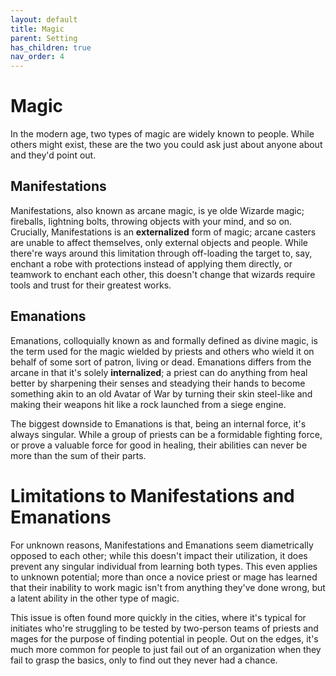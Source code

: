 ```yaml
---
layout: default
title: Magic
parent: Setting
has_children: true
nav_order: 4
---
```


# Magic

In the modern age, two types of magic are widely known to people. While others might exist, these are the two you could ask just about anyone about and they'd point out.

## Manifestations

Manifestations, also known as arcane magic, is ye olde Wizarde magic; fireballs, lightning bolts, throwing objects with your mind, and so on. Crucially, Manifestations is an **externalized** form of magic; arcane casters are unable to affect themselves, only external objects and people. While there're ways around this limitation through off-loading the target to, say, enchant a robe with protections instead of applying them directly, or teamwork to enchant each other, this doesn't change that wizards require tools and trust for their greatest works.

## Emanations

Emanations, colloquially known as and formally defined as divine magic, is the term used for the magic wielded by priests and others who wield it on behalf of some sort of patron, living or dead. Emanations differs from the arcane in that it's solely **internalized**; a priest can do anything from heal better by sharpening their senses and steadying their hands to become something akin to an old Avatar of War by turning their skin steel-like and making their weapons hit like a rock launched from a siege engine.

The biggest downside to Emanations is that, being an internal force, it's always singular. While a group of priests can be a formidable fighting force, or prove a valuable force for good in healing, their abilities can never be more than the sum of their parts.

# Limitations to Manifestations and Emanations

For unknown reasons, Manifestations and Emanations seem diametrically opposed to each other; while this doesn't impact their utilization, it does prevent any singular individual from learning both types. This even applies to unknown potential; more than once a novice priest or mage has learned that their inability to work magic isn't from anything they've done wrong, but a latent ability in the other type of magic.

This issue is often found more quickly in the cities, where it's typical for initiates who're struggling to be tested by two-person teams of priests and mages for the purpose of finding potential in people. Out on the edges, it's much more common for people to just fail out of an organization when they fail to grasp the basics, only to find out they never had a chance.